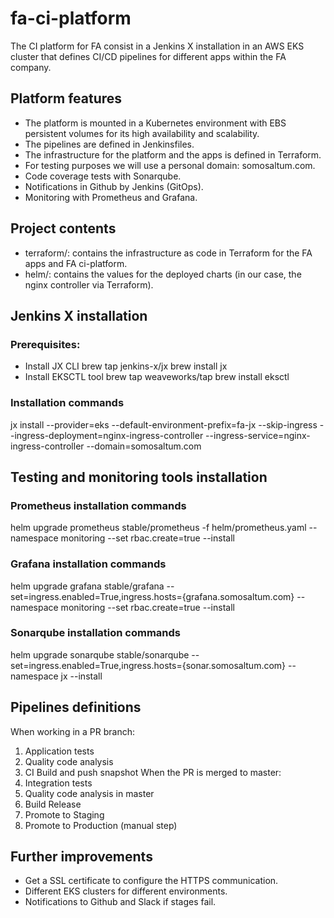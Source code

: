 # fa-ci-platform

The CI platform for FA consist in a Jenkins X installation in an AWS EKS cluster that defines CI/CD pipelines for different apps within the FA company.

## Platform features
- The platform is mounted in a Kubernetes environment with EBS persistent volumes for its high availability and scalability.
- The pipelines are defined in Jenkinsfiles.
- The infrastructure for the platform and the apps is defined in Terraform.
- For testing purposes we will use a personal domain: somosaltum.com.
- Code coverage tests with Sonarqube.
- Notifications in Github by Jenkins (GitOps).
- Monitoring with Prometheus and Grafana.

## Project contents
- terraform/: contains the infrastructure as code in Terraform for the FA apps and FA ci-platform.
- helm/: contains the values for the deployed charts (in our case, the nginx controller via Terraform).

## Jenkins X installation
### Prerequisites:
- Install JX CLI
brew tap jenkins-x/jx
brew install jx
- Install EKSCTL tool
brew tap weaveworks/tap
brew install eksctl
### Installation commands
jx install --provider=eks --default-environment-prefix=fa-jx --skip-ingress --ingress-deployment=nginx-ingress-controller --ingress-service=nginx-ingress-controller --domain=somosaltum.com

## Testing and monitoring tools installation
### Prometheus installation commands
helm upgrade prometheus stable/prometheus -f helm/prometheus.yaml --namespace monitoring --set rbac.create=true --install
### Grafana installation commands
helm upgrade grafana stable/grafana --set=ingress.enabled=True,ingress.hosts={grafana.somosaltum.com} --namespace monitoring --set rbac.create=true  --install
### Sonarqube installation commands
helm upgrade sonarqube stable/sonarqube --set=ingress.enabled=True,ingress.hosts={sonar.somosaltum.com} --namespace jx --install

## Pipelines definitions
When working in a PR branch:
1. Application tests
2. Quality code analysis
3. CI Build and push snapshot
When the PR is merged to master:
4. Integration tests
5. Quality code analysis in master
6. Build Release
7. Promote to Staging
8. Promote to Production (manual step)

## Further improvements
- Get a SSL certificate to configure the HTTPS communication.
- Different EKS clusters for different environments.
- Notifications to Github and Slack if stages fail.
